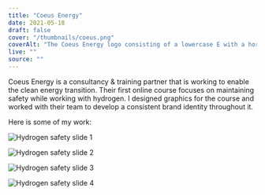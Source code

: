 ```yaml
---
title: "Coeus Energy"
date: 2021-05-18
draft: false
cover: "/thumbnails/coeus.png"
coverAlt: "The Coeus Energy logo consisting of a lowercase E with a horizontal green to blue gradient next to green text reading Coeus Energy. To the right of the logo is an image of the Earth from space with a few cities lit up."
live: ""
source: ""
---
```


Coeus Energy is a consultancy & training partner that is working to enable the clean energy transition. Their first online course focuses on maintaining safety while working with hydrogen. I designed graphics for the course and worked with their team to develop a consistent brand identity throughout it.

Here is some of my work:

![Hydrogen safety slide 1](/coeus-energy/coeus-slide-1.png)

![Hydrogen safety slide 2](/coeus-energy/coeus-slide-2.png)

![Hydrogen safety slide 3](/coeus-energy/coeus-slide-3.png)

![Hydrogen safety slide 4](/coeus-energy/coeus-slide-4.png)

